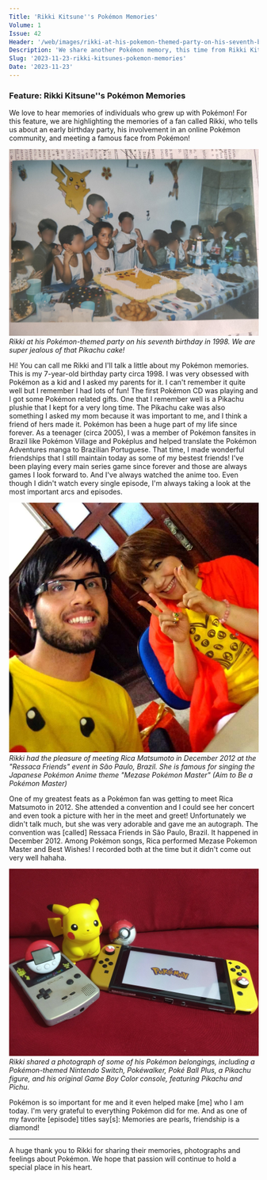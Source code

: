 ```yaml
---
Title: 'Rikki Kitsune''s Pokémon Memories'
Volume: 1
Issue: 42
Header: '/web/images/rikki-at-his-pokemon-themed-party-on-his-seventh-birthday-in-1998-we-are-super-jealous-of-that-pikac.png'
Description: 'We share another Pokémon memory, this time from Rikki Kitsune who discusses his personal Pokémon stories and photographs from moments in his life. We have more from our mailbag and some Pokémon news!'
Slug: '2023-11-23-rikki-kitsunes-pokemon-memories'
Date: '2023-11-23'
---
```

### Feature: Rikki Kitsune''s Pokémon Memories
We love to hear memories of individuals who grew up with Pokémon! For this feature, we are highlighting the memories of a fan called Rikki, who tells us about an early birthday party, his involvement in an online Pokémon community, and meeting a famous face from Pokémon!

[![Rikki at his Pokémon-themed party on his seventh birthday in 1998. We are super jealous of that Pikachu cake!](/web/images/rikki-at-his-pokemon-themed-party-on-his-seventh-birthday-in-1998-we-are-super-jealous-of-that-pikac.png)](/web/images/rikki-at-his-pokemon-themed-party-on-his-seventh-birthday-in-1998-we-are-super-jealous-of-that-pikac.png)*Rikki at his Pokémon-themed party on his seventh birthday in 1998. We are super jealous of that Pikachu cake!*

Hi! You can call me Rikki and I'll talk a little about my Pokémon memories. 
This is my 7-year-old birthday party circa 1998. I was very obsessed with Pokémon as a kid and I asked my parents for it. I can't remember it quite well but I remember I had lots of fun! The first Pokémon CD was playing and I got some Pokémon related gifts. One that I remember well is a Pikachu plushie that I kept for a very long time. The Pikachu cake was also something I asked my mom because it was important to me, and I think a friend of hers made it.
Pokémon has been a huge part of my life since forever. As a teenager (circa 2005), I was a member of Pokémon fansites in Brazil like Pokémon Village and Poképlus and helped translate the Pokémon Adventures manga to Brazilian Portuguese. That time, I made wonderful friendships that I still maintain today as some of my bestest friends!
I've been playing every main series game since forever and those are always games I look forward to. And I've always watched the anime too. Even though I didn't watch every single episode, I'm always taking a look at the most important arcs and episodes.

[![Rikki had the pleasure of meeting Rica Matsumoto in December 2012 at the "Ressaca Friends" event in São Paulo, Brazil. She is famous for singing the Japanese Pokémon Anime theme "Mezase Pokémon Master" (Aim to Be a Pokémon Master)](/web/images/rikki-had-the-pleasure-of-meeting-rica-matsumoto-in-december-2012-at-the-ressaca-friends-event-in-sa.png)](/web/images/rikki-had-the-pleasure-of-meeting-rica-matsumoto-in-december-2012-at-the-ressaca-friends-event-in-sa.png)*Rikki had the pleasure of meeting Rica Matsumoto in December 2012 at the "Ressaca Friends" event in São Paulo, Brazil. She is famous for singing the Japanese Pokémon Anime theme "Mezase Pokémon Master" (Aim to Be a Pokémon Master)*

One of my greatest feats as a Pokémon fan was getting to meet Rica Matsumoto in 2012. She attended a convention and I could see her concert and even took a picture with her in the meet and greet! Unfortunately we didn't talk much, but she was very adorable and gave me an autograph. The convention was \[called\] Ressaca Friends in São Paulo, Brazil. It happened in December 2012. Among Pokémon songs, Rica performed Mezase Pokemon Master and Best Wishes! I recorded both at the time but it didn't come out very well hahaha.

[![Rikki shared a photograph of some of his Pokémon belongings, including a Pokémon-themed Nintendo Switch, Pokéwalker, Poké Ball Plus, a Pikachu figure, and his original Game Boy Color console, featuring Pikachu and Pichu.](/web/images/rikki-shared-a-photograph-of-some-of-his-pokemon-belongings-including-a-pokemon-themed-nintendo-swit.png)](/web/images/rikki-shared-a-photograph-of-some-of-his-pokemon-belongings-including-a-pokemon-themed-nintendo-swit.png)*Rikki shared a photograph of some of his Pokémon belongings, including a Pokémon-themed Nintendo Switch, Pokéwalker, Poké Ball Plus, a Pikachu figure, and his original Game Boy Color console, featuring Pikachu and Pichu.*

Pokémon is so important for me and it even helped make \[me\] who I am today. I'm very grateful to everything Pokémon did for me. And as one of my favorite \[episode\] titles say\[s\]: Memories are pearls, friendship is a diamond!
* * *
A huge thank you to Rikki for sharing their memories, photographs and feelings about Pokémon. We hope that passion will continue to hold a special place in his heart.